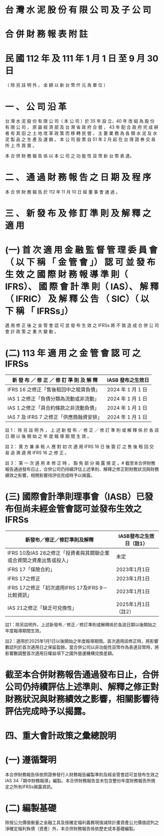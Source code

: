 # 台 灣 水 泥 股 份 有 限 公 司 及 子 公 司

# 合 併 財 務 報 表 附 註

# 民 國 112 年 及 111 年 1 月 1 日 至 9 月 30 日

（ 除 另 註 明 外 ， 金 額 以 新 台 幣 仟 元 為 單 位 ）

# 一 、 公 司 沿 革

台 灣 水 泥 股 份 有 限 公 司（ 本 公 司 ）於 35 年 設 立，40 年 改 組 為 股 份 有 限 公 司 ， 原 屬 經 濟 部 及 台 灣 省 政 府 合 營 ， 43 年 配 合 政 府 完 成 耕 者 有 其 田 之 土 地 改 革 政 策 而 移 轉 民 營 ， 主 要 業 務 為 各 類 水 泥 及 水 泥 製 品 之 生 產 及 運 銷 。 本 公 司 股 票 自 51 年 2 月 起 在 台 灣 證 券 交 易 所 上 市 買 賣 。

本 合 併 財 務 報 告 係 以 本 公 司 之 功 能 性 貨 幣 新 台 幣 表 達。

# 二 、 通 過 財 務 報 告 之 日 期 及 程 序

本 合 併 財 務 報 告 於 112 年 11 月 10 日 經 董 事 會 通 過 。

# 三 、 新 發 布 及 修 訂 準 則 及 解 釋 之 適 用

# (一) 首 次 適 用 金 融 監 督 管 理 委 員 會 （ 以 下 稱 「 金 管 會 」） 認 可 並 發 布 生 效 之 國 際 財 務 報 導 準 則（ IFRS）、 國 際 會 計 準 則（ IAS）、 解 釋（ IFRIC） 及 解 釋 公 告 （ SIC）（ 以 下 稱 「 IFRSs」）

適 用 修 正 後 之 金 管 會 認 可 並 發 布 生 效 之 IFRSs 將 不 致 造 成 合 併 公 司 會 計 政 策 之 重 大 變 動 。

# (二) 113 年 適 用 之 金 管 會 認 可 之 IFRSs

|新 發 布 ／ 修 正 ／ 修 訂 準 則 及 解 釋|IASB 發布之生效日|
|---|---|
|IFRS 16 之修正「售後租回中之租賃負債」|2024 年 1 月 1 日|
|IAS 1 之修正「負債分類為流動或非流動」|2024 年 1 月 1 日|
|IAS 1 之修正「具合約條款之非流動負債」|2024 年 1 月 1 日|
|IAS 7 及 IFRS 7 之修正「供應商融資安排」|2024 年 1 月 1 日|

註 1： 除 另 註 明 外 ， 上 述 新 發 布 ／ 修 正 ／ 修 訂 準 則 或 解 釋 係 於 各 該 日 期 以 後 開 始 之 年 度 報 導 期 間 生 效 。

註 2： 賣 方 兼 承 租 人 應 對 初 次 適 用 IFRS 16 日 後 簽 訂 之 售 後 租 回 交 易 追 溯 適 用 IFRS 16 之 修 正 。

註 3： 第 一 次 適 用 本 修 正 時 ， 豁 免 部 分 揭 露 規 定 。# 截至本合併財務報告通過發布日止，合併公司仍持續評估上述準則、解釋之修正對財務狀況與財務績效之影響，相關影響待評估完成時予以揭露。

# (三) 國際會計準則理事會（IASB）已發布但尚未經金管會認可並發布生效之IFRSs

|新發布／修正／修訂準則及解釋|IASB發布之生效日（註1）|
|---|---|
|IFRS 10及IAS 28之修正「投資者與其關聯企業或合資間之資產出售或投入」|未定|
|IFRS 17「保險合約」|2023年1月1日|
|IFRS 17之修正|2023年1月1日|
|IFRS 17之修正「初次適用IFRS 17及IFRS 9－比較資訊」|2023年1月1日|
|IAS 21之修正「缺乏可兌換性」|2025年1月1日（註2）|

註1：除另註明外，上述新發布／修正／修訂準則或解釋係於各該日期以後開始之年度報導期間生效。

註2：適用於2025年1月1日以後開始之年度報導期間。首次適用該修正時，將影響數認列於首次適用日之保留盈餘。當合併公司以非功能性貨幣作為表達貨幣時，將影響數調整首次適用日權益項下之國外營運機構兌換差額。

# 截至本合併財務報告通過發布日止，合併公司仍持續評估上述準則、解釋之修正對財務狀況與財務績效之影響，相關影響待評估完成時予以揭露。

# 四、重大會計政策之彙總說明

# (一) 遵循聲明

本合併財務報告係依照證券發行人財務報告編製準則及經金管會認可並發布生效之IAS 34「期中財務報導」編製。本合併財務報告並未包含整份年度財務報告所規定之所有IFRSs揭露資訊。

# (二) 編製基礎

除按公允價值衡量之金融工具及按確定福利義務現值減除計畫資產公允價值認列之淨確定福利負債（資產）外，本合併財務報告係依歷史成本基礎編製。